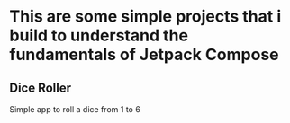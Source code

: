 <h1>This are some simple projects that i build to understand the fundamentals of Jetpack Compose </h1>


<h2>Dice Roller</h2>

  Simple app to roll a dice from 1 to 6
